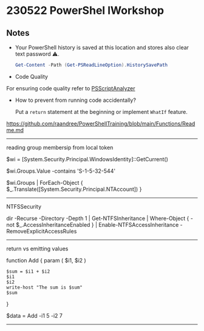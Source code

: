 # 230522 PowerShel lWorkshop

## Notes

- Your PowerShell history is saved at this location and stores also clear text password :warning:.

    ```powershell
    Get-Content -Path (Get-PSReadLineOption).HistorySavePath
    ```


- Code Quality

For ensuring code quality refer to [PSScriptAnalyzer](https://github.com/PowerShell/PSScriptAnalyzer)

- How to prevent from running code accidentally?

    Put a `return` statement at the beginning or implement `WhatIf` feature.

https://github.com/raandree/PowerShellTraining/blob/main/Functions/Readme.md

--------

reading group membersip from local token

$wi = [System.Security.Principal.WindowsIdentity]::GetCurrent()

$wi.Groups.Value -contains 'S-1-5-32-544'

$wi.Groups | ForEach-Object {
    $_.Translate([System.Security.Principal.NTAccount])
}


--------------

NTFSSecurity

dir -Recurse -Directory -Depth 1 | Get-NTFSInheritance | Where-Object { -not $_.AccessInheritanceEnabled } | Enable-NTFSAccessInheritance -RemoveExplicitAccessRules

-------------

return vs emitting values

function Add
{
    param (
        $i1,
        $i2
    )
    
    $sum = $i1 + $i2
    $i1
    $i2
    write-host "The sum is $sum"
    $sum
}

$data = Add -i1 5 -i2 7


--------------------


